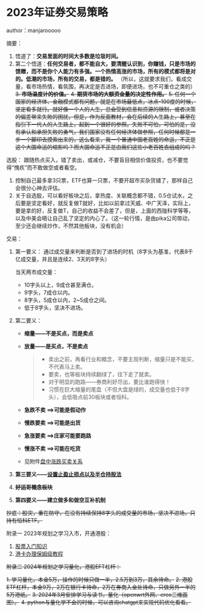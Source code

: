# 2023年证券交易策略

author：manjarooooo

摘要：

1. 悟道了：**交易里面的时间大多数是垃圾时间。**
2. 第二个悟道：**任何交易者，都不能自大，要清醒认识到，你赚钱，只是市场的馈赠，而不是你个人能力有多强。一个热情高涨的市场，所有的模式都将是对的。低潮的市场，所有的交易，都是错的。**
（所以，这就要求我们，看成交量，看市场热情，看氛围，再决定是否进场，即便进场，也不可重仓之类的）
~~3. **市场温度计的价值。**~~
~~4. **期货市场的大额资金量的决定性作用。**~~
~~5. 任何一个国家的经济体、金融模式都有问题，就是在市场最低点，冰点-100度的时候，坚定看多就行。就好像一个人的人生，总会受到信息和资源的限制，或者决策的偏差带来失败的困扰，但是，作为反面教材，会在后续的人生路上，甚至在指引下一代人的人生路上，起到一个很好的参照。失败不可怕，可怕的是，没有承认和承担失败的勇气，我们国家没有任何经济体做参照，任何时候都是一步一个脚印去摸索出来的，这么看来，我一个普通中国老百姓的命运，不正是这个大国命运的缩影吗？而大国命运不正是由我们这些小老百姓去组成的吗？~~

选股：
跟随热点买入，错了卖出，或减仓，不要盲目相信价值投资，也不要觉得“愧疚”而不敢做空或者看空。

1. 控制自己最多拿3只票，ETF也算一只票，不要开超市买杂货铺了，那样自己会很分心神去评估。
2. 关于自选股，可以看好板块之后，拿热度、关联概念都不错，0.5仓试水，之后要是坚定看好，就反复做T就好，比如以前拿过天威、中广天泽，实际上，要是拿的好，反复做T，自己的收益不会差了，但是，上面的西陇科学等等，以及中美会晤让自己乱了坚定的内心了。（这一轮行情，是由pika公司带动，至少还会继续炒作，不然其他板块，没有机会）

交易：

1. 第一要义：
    通过成交量来判断是否到了进场的时机（8字头为基准，代表8千亿成交量，并且是连续2、3天的8字头）

    当天两市成交量：
    * 10字头以上，9成仓甚至满仓。
    * 9字头，7成仓以内。
    * 8字头，5成仓以内，2~5成仓之间。
    * 低于8字头，坚决不进场。

2. 第二要义：
   * **缩量——不是买点，而是卖点**
   * **放量——是买点，不是卖点**

      > * 卖出之前，再看行业和概念，不要主观判断，缩量只是不能买，不代表马上卖。
      > * 要卖，也等板块持续翻绿了，往下走了就卖。
      > * 对于明显的跑路——券商利好尽出，要比谁跑得快！
      > * 习惯在巨大缩量的尾盘（不但大盘是绿的，成交量也低于8字头），会低吸点前30板块或者恒科。
   * **急跌不卖 ==>可能是假动作**
   * **慢跌要卖 ==>可能是出货**
   * **急涨要卖 ==>庄家可能要跑路**
   * **慢涨不卖 ==>可能在吃货**
   * 见附件[盘中涨跌买卖关系](./盘中涨跌买卖关系.png)

3. **第三要义——[设置止盈止损点以及半仓持股法](./设置止盈止损点以及半仓法.mp4)**
4. ~~**好运哥概念板块**~~
5. **第四要义——建立做多和做空互补机制**

~~抄底：股灾，重在防守，在没有持续保持8字头的成交量的市场，坚决不进场，只持有恒科ETF。~~

附录一 2023年规划之学习入市，开通港股：

1. [股票入门知识](./股票入门基础指南.pdf)
2. [港卡办理保姆级教程](./港卡办理保姆级教程.md)

~~附录二 2024年规划之学习量化，港股EFT杠杆：~~

~~1. 学习量化，本金5万，操作的时候只做一半，2.5万到3万，其余待命。~~
~~2. 港股ETF杠杆，本金9万，2万在银行卡待命，2万在券商入金处待命，只做另外一半的5万港纸。~~
~~3. 2024年3月安排学习与读书，量化（openwrt外网、creo三维画图）。~~
~~4. python与量化学不会的时候，可以咨询chatgpt来实现代码优化看看。~~
